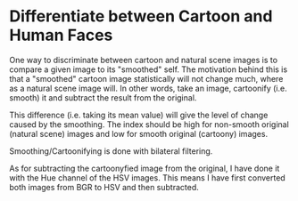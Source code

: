 # Differentiate between Cartoon and Human Faces

One way to discriminate between cartoon and natural scene images is to compare a given image to its "smoothed" self. The motivation behind this is that a "smoothed" cartoon image statistically will not change much, where as a natural scene image will. In other words, take an image, cartoonify (i.e. smooth) it and subtract the result from the original.

This difference (i.e. taking its mean value) will give the level of change caused by the smoothing. The index should be high for non-smooth original (natural scene) images and low for smooth original (cartoony) images.

Smoothing/Cartoonifying is done with bilateral filtering.

As for subtracting the cartoonyfied image from the original, I have done it with the Hue channel of the HSV images. This means I have first converted both images from BGR to HSV and then subtracted.
